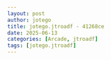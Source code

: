 ```yaml
---
layout: post
author: jotego
title: jotego.jtroadf - 41268ce
date: 2025-06-13
categories: [Arcade, jtroadf]
tags: [jotego.jtroadf]
---
```


